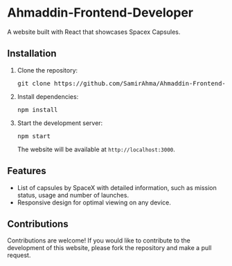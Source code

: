 <body>
    <h1>Ahmaddin-Frontend-Developer</h1>
    <p>
      A website built with React that showcases Spacex Capsules.
    </p>
    <h2>Installation</h2>
<ol>
  <li>
    Clone the repository:
    <pre>
git clone https://github.com/SamirAhma/Ahmaddin-Frontend-Developer.git
</pre>
</li>
<li>
Install dependencies:
<pre>
npm install
</pre>
</li>
<li>
Start the development server:
<pre>
npm start
</pre>
The website will be available at <code>http://localhost:3000</code>.
</li>
</ol>
<h2>Features</h2>
<ul>
 
  <li>List of capsules by SpaceX with detailed information, such as mission status, usage and number of launches.</li>
  <li>Responsive design for optimal viewing on any device.</li>
</ul>

<h2>Contributions</h2>
<p>
  Contributions are welcome! If you would like to contribute to the development of this website, please fork the repository and make a pull request.
</p>
  </body>
